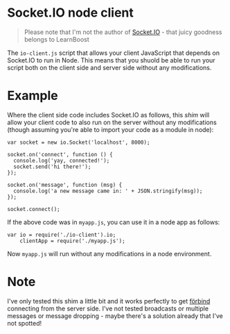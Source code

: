 # Socket.IO node client

> Please note that I'm not the author of [Socket.IO](https://github.com/LearnBoost/Socket.IO) - that juicy goodness belongs to LearnBoost

The `io-client.js` script that allows your client JavaScript that depends on Socket.IO to run in Node. This means that you shuold be able to run your script both on the client side and server side without any modifications.

# Example

Where the client side code includes Socket.IO as follows, this *shim* will allow your client code to also run on the server without any modifications (though assuming you're able to import your code as a module in node):

    var socket = new io.Socket('localhost', 8000);

    socket.on('connect', function () {
      console.log('yay, connected!');
      socket.send('hi there!');
    });

    socket.on('message', function (msg) {
      console.log('a new message came in: ' + JSON.stringify(msg));
    });

    socket.connect();

If the above code was in `myapp.js`, you can use it in a node app as follows:

    var io = require('./io-client').io;
        clientApp = require('./myapp.js');

Now `myapp.js` will run without any modifications in a node environment. 

# Note

I've only tested this shim a little bit and it works perfectly to get [förbind](http://github.com/remy/forbind) connecting from the server side.  I've not tested broadcasts or multiple messages or message dropping - maybe there's a solution already that I've not spotted!